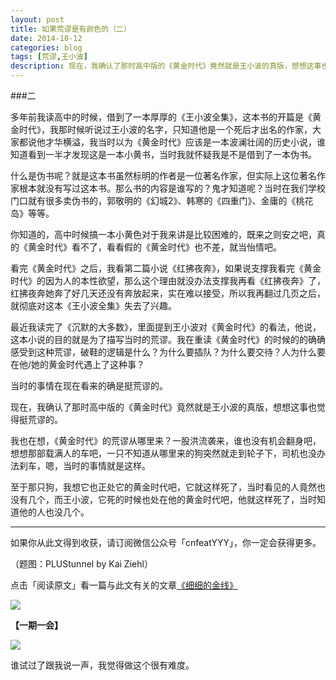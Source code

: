 ```yaml
---
layout: post
title: 如果荒谬是有颜色的（二）
date: 2014-10-12
categories: blog
tags: [荒谬,王小波]
description: 现在，我确认了那时高中版的《黄金时代》竟然就是王小波的真版，想想这事也觉得挺荒谬的。
---
```



###二

多年前我读高中的时候，借到了一本厚厚的《王小波全集》，这本书的开篇是《黄金时代》，我那时候听说过王小波的名字，只知道他是一个死后才出名的作家，大家都说他才华横溢，我当时以为《黄金时代》应该是一本波澜壮阔的历史小说，谁知道看到一半才发现这是一本小黄书，当时我就怀疑我是不是借到了一本伪书。

什么是伪书呢？就是这本书虽然标明的作者是一位著名作家，但实际上这位著名作家根本就没有写过这本书。那么书的内容是谁写的？鬼才知道呢？当时在我们学校门口就有很多卖伪书的，郭敬明的《幻城2》、韩寒的《四重门》、金庸的《桃花岛》等等。

你知道的，高中时候搞一本小黄色对于我来讲是比较困难的，既来之则安之吧，真的《黄金时代》看不了，看看假的《黄金时代》也不差，就当怡情吧。

看完《黄金时代》之后，我看第二篇小说《红拂夜奔》，如果说支撑我看完《黄金时代》的因为人的本性欲望，那么这个理由就没办法支撑我再看《红拂夜奔》了，红拂夜奔她奔了好几天还没有奔放起来，实在难以接受，所以我再翻过几页之后，就彻底对这本《王小波全集》失去了兴趣。

最近我读完了《沉默的大多数》，里面提到王小波对《黄金时代》的看法，他说，这本小说的目的就是为了描写当时的荒谬。我在重读《黄金时代》的时候的的确确感受到这种荒谬，破鞋的逻辑是什么？为什么要插队？为什么要交待？人为什么要在他/她的黄金时代遇上了这种事？

当时的事情在现在看来的确是挺荒谬的。

现在，我确认了那时高中版的《黄金时代》竟然就是王小波的真版，想想这事也觉得挺荒谬的。

我也在想，《黄金时代》的荒谬从哪里来？一股洪流袭来，谁也没有机会翻身吧，想想那部载满人的车吧，一只不知道从哪里来的狗突然就走到轮子下，司机也没办法刹车，嗯，当时的事情就是这样。

至于那只狗，我想它也正处它的黄金时代吧，它就这样死了，当时看见的人竟然也没有几个，而王小波，它死的时候也处在他的黄金时代吧，他就这样死了，当时知道他的人也没几个。


----

如果你从此文得到收获，请订阅微信公众号「cnfeatYYY」，你一定会获得更多。

（题图：PLUStunnel by Kai Ziehl）

点击「阅读原文」看一篇与此文有关的文章[《细细的金线》](http://www.douban.com/note/432710351/)

![](http://cnfeat.qiniudn.com/signitrue-2014-09-28.jpg)

**【一期一会】**

![](http://cnfeat.qiniudn.com/DSC00178.JPG)

谁试过了跟我说一声，我觉得做这个很有难度。
